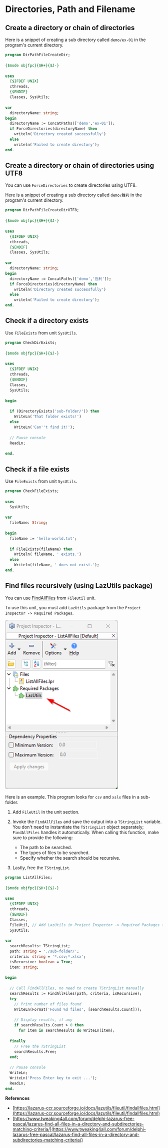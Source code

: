 # Directories, Path and Filename

## Create a directory or chain of directories

Here is a snippet of creating a sub directory called `demo/ex-01` in the program's current directory.

```pascal linenums="1"
program DirPathFileCreateDir;

{$mode objfpc}{$H+}{$J-}

uses
  {$IFDEF UNIX}
  cthreads,
  {$ENDIF}
  Classes, SysUtils;

var
  directoryName: string;
begin
  directoryName := ConcatPaths(['demo','ex-01']);
  if ForceDirectories(directoryName) then
    writeln('Directory created successfully')
  else
    writeln('Failed to create directory');
end.
```

## Create a directory or chain of directories using UTF8

You can use `ForceDirectories` to create directories using UTF8.

Here is a snippet of creating a sub directory called `demo/胜利` in the program's current directory.

```pascal linenums="1"
program DirPathFileCreateDirUTF8;

{$mode objfpc}{$H+}{$J-}

uses
  {$IFDEF UNIX}
  cthreads,
  {$ENDIF}
  Classes, SysUtils;

var
  directoryName: string;
begin
  directoryName := ConcatPaths(['demo','胜利']);
  if ForceDirectories(directoryName) then
    writeln('Directory created successfully')
  else
    writeln('Failed to create directory');
end.
```

## Check if a directory exists

Use `FileExists` from unit `SysUtils`.

```Pascal
program CheckDirExists;

{$mode objfpc}{$H+}{$J-}

uses
  {$IFDEF UNIX}
  cthreads,
  {$ENDIF}
  Classes,
  SysUtils;

begin

  if (DirectoryExists('sub-folder/')) then
    WriteLn('That folder exists!')
  else
    WriteLn('Can''t find it!');

  // Pause console
  ReadLn;

end.
```

## Check if a file exists

Use `FileExists` from unit `SysUtils`.

```pascal linenums="1" hl_lines="4 12"
program CheckFileExists;

uses
  SysUtils;

var
  fileName: String;

begin
  fileName := 'hello-world.txt';

  if FileExists(fileName) then
    Writeln( fileName, ' exists.')
  else
    Writeln(fileName, ' does not exist.');
end.
```

## Find files recursively (using LazUtils package)

You can use [FindAllFiles](https://lazarus-ccr.sourceforge.io/docs/lazutils/fileutil/findallfiles.html) from `FileUtil` unit.

To use this unit, you must add `LazUtils` package from the `Project Inspector -> Required Packages`.

![Add LazUtils in Project inspector](../../assets/lazutils-in-inspector.png)

Here is an example. This program looks for `csv` and `xslx` files in a sub-folder.

1. Add `FileUtil` in the unit section.
2. Invoke the `FindAllFiles` and save the output into a `TStringList` variable. You don't need to instantiate the `TStringList` object separately; `FindAllFiles` handles it automatically. When calling this function, make sure to provide the following:

      - The path to be searched.
      - The types of files to be searched.
      - Specify whether the search should be recursive.
  
3. Lastly, free the `TStringList`.

```pascal linenums="1" hl_lines="10 23 34"
program ListAllFiles;

{$mode objfpc}{$H+}{$J-}

uses
  {$IFDEF UNIX}
  cthreads,
  {$ENDIF}
  Classes,
  FileUtil, // Add LazUtils in Project Inspector -> Required Packages first
  SysUtils;

var
  searchResults: TStringList;
  path: string = './sub-folder/';
  criteria: string = '*.csv;*.xlsx';
  isRecursive: boolean = True;
  item: string;

begin

  // Call FindAllFiles, no need to create TStringList manually
  searchResults := FindAllFiles(path, criteria, isRecursive);
  try
    // Print number of files found
    WriteLn(Format('Found %d files', [searchResults.Count]));

    // Display results, if any
    if searchResults.Count > 0 then
      for item in searchResults do WriteLn(item);

  finally
    // Free the TStringList
    searchResults.Free;
  end;

  // Pause console
  WriteLn;
  WriteLn('Press Enter key to exit ...');
  ReadLn;
end.
```

**References**

- [https://lazarus-ccr.sourceforge.io/docs/lazutils/fileutil/findallfiles.html](https://lazarus-ccr.sourceforge.io/docs/lazutils/fileutil/findallfiles.html)
- [https://www.tweaking4all.com/forum/delphi-lazarus-free-pascal/lazarus-find-all-files-in-a-directory-and-subdirectories-matching-criteria/](https://www.tweaking4all.com/forum/delphi-lazarus-free-pascal/lazarus-find-all-files-in-a-directory-and-subdirectories-matching-criteria/)